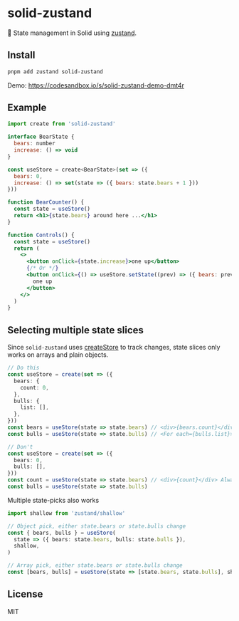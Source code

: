 # solid-zustand

🐻 State management in Solid using [zustand](https://github.com/pmndrs/zustand).

## Install

```sh
pnpm add zustand solid-zustand
```

Demo: https://codesandbox.io/s/solid-zustand-demo-dmt4r

## Example

```jsx
import create from 'solid-zustand'

interface BearState {
  bears: number
  increase: () => void
}

const useStore = create<BearState>(set => ({
  bears: 0,
  increase: () => set(state => ({ bears: state.bears + 1 }))
}))

function BearCounter() {
  const state = useStore()
  return <h1>{state.bears} around here ...</h1>
}

function Controls() {
  const state = useStore()
  return (
    <>
      <button onClick={state.increase}>one up</button>
      {/* Or */}
      <button onClick={() => useStore.setState((prev) => ({ bears: prev.bears + 1 }))}>
        one up
      </button>
    </>
  )
}
```

## Selecting multiple state slices

Since `solid-zustand` uses [createStore](https://www.solidjs.com/docs/latest/api#createstore) to track changes, state slices only works on arrays and plain objects.

```ts
// Do this
const useStore = create(set => ({
  bears: {
    count: 0,
  },
  bulls: {
    list: [],
  },
}))
const bears = useStore(state => state.bears) // <div>{bears.count}</div>
const bulls = useStore(state => state.bulls) // <For each={bulls.list}>...</For>

// Don't
const useStore = create(set => ({
  bears: 0,
  bulls: [],
}))
const count = useStore(state => state.bears) // <div>{count}</div> Always 0
const bulls = useStore(state => state.bulls)
```

Multiple state-picks also works

```ts
import shallow from 'zustand/shallow'

// Object pick, either state.bears or state.bulls change
const { bears, bulls } = useStore(
  state => ({ bears: state.bears, bulls: state.bulls }),
  shallow,
)

// Array pick, either state.bears or state.bulls change
const [bears, bulls] = useStore(state => [state.bears, state.bulls], shallow)
```

## License

MIT